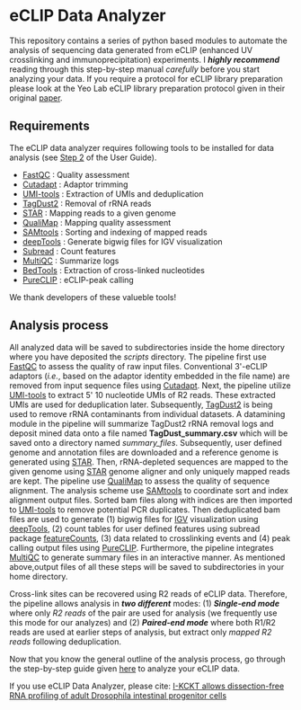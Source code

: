 # eCLIP Data Analyzer
This repository contains a series of python based modules to automate the analysis of sequencing data generated from eCLIP (enhanced UV crosslinking and immunoprecipitation) experiments. I ***highly recommend*** reading through this step-by-step manual *carefully* before you start analyzing your data. If you require a protocol for eCLIP library preparation please look at the Yeo Lab eCLIP library preparation protocol given in their original [paper](https://www.nature.com/articles/nmeth.3810).

## Requirements
The eCLIP data analyzer requires following tools to be installed for data analysis (see [Step 2](https://github.com/jkkbuddika/eCLIP-Data-Analyzer/blob/master/USERGUIDE.md#step-2-setup-the-miniconda-environment) of the User Guide).

- [FastQC](https://www.bioinformatics.babraham.ac.uk/projects/fastqc/) : Quality assessment
- [Cutadapt](https://cutadapt.readthedocs.io/en/stable/) : Adaptor trimming
- [UMI-tools](https://github.com/CGATOxford/UMI-tools) : Extraction of UMIs and deduplication
- [TagDust2](http://tagdust.sourceforge.net/) : Removal of rRNA reads
- [STAR](https://github.com/alexdobin/STAR) : Mapping reads to a given genome
- [QualiMap](http://qualimap.bioinfo.cipf.es/) : Mapping quality assessment
- [SAMtools](https://github.com/samtools/samtools) : Sorting and indexing of mapped reads
- [deepTools](https://github.com/deeptools/deepTools/) : Generate bigwig files for IGV visualization
- [Subread](http://subread.sourceforge.net/) : Count features
- [MultiQC](https://github.com/ewels/MultiQC) : Summarize logs
- [BedTools](https://github.com/arq5x/bedtools2) : Extraction of cross-linked nucleotides
- [PureCLIP](https://github.com/skrakau/PureCLIP) : eCLIP-peak calling

We thank developers of these valueble tools!

## Analysis process
All analyzed data will be saved to subdirectories inside the home directory where you have deposited the *scripts* directory. The pipeline first use [FastQC](https://www.bioinformatics.babraham.ac.uk/projects/fastqc/) to assess the quality of raw input files. Conventional 3'-eCLIP adaptors (*i.e.*, based on the adaptor identity embedded in the file name) are removed from input sequence files using [Cutadapt](https://cutadapt.readthedocs.io/en/stable/). Next, the pipeline utilize [UMI-tools](https://github.com/CGATOxford/UMI-tools) to extract 5' 10 nucleotide UMIs of R2 reads. These extracted UMIs are used for deduplication later. Subsequently, [TagDust2](http://tagdust.sourceforge.net/) is being used to remove rRNA contaminants from individual datasets. A datamining module in the pipeline will summarize TagDust2 rRNA removal logs and deposit mined data onto a file named **TagDust_summary.csv** which will be saved onto a directory named *summary_files*. Subsequently, user defined genome and annotation files are downloaded and a reference genome is generated using [STAR](https://github.com/alexdobin/STAR). Then, rRNA-depleted sequences are mapped to the given genome using [STAR](https://github.com/alexdobin/STAR) genome aligner and only uniquely mapped reads are kept. The pipeline use [QualiMap](http://qualimap.bioinfo.cipf.es/) to assess the quality of sequence alignment. The analysis scheme use [SAMtools](https://github.com/samtools/samtools) to coordinate sort and index alignment output files. Sorted bam files along with indices are then imported to [UMI-tools](https://github.com/CGATOxford/UMI-tools) to remove potential PCR duplicates. Then deduplicated bam files are used to generate (1) bigwig files for [IGV](https://software.broadinstitute.org/software/igv/) visualization using [deepTools](https://github.com/deeptools/deepTools/), (2) count tables for user defined features using subread package [featureCounts](http://subread.sourceforge.net/), (3) data related to crosslinking events and (4) peak calling output files using [PureCLIP](https://github.com/skrakau/PureCLIP). Furthermore, the pipeline integrates [MultiQC](https://github.com/ewels/MultiQC) to generate summary files in an interactive manner. As mentioned above,output files of all these steps will be saved to subdirectories in your home directory.

Cross-link sites can be recovered using R2 reads of eCLIP data. Therefore, the pipeline allows analysis in ***two different*** modes: (1) ***Single-end mode*** where only *R2 reads* of the pair are used for analysis (we frequently use this mode for our analyzes) and (2) ***Paired-end mode*** where both R1/R2 reads are used at earlier steps of analysis, but extract only *mapped R2 reads* following deduplication.

Now that you know the general outline of the analysis process, go through the step-by-step guide given [here](https://github.com/jkkbuddika/eCLIP-Data-Analyzer/blob/master/USERGUIDE.md) to analyze your eCLIP data.

If you use eCLIP Data Analyzer, please cite: [I-KCKT allows dissection-free RNA profiling of adult Drosophila intestinal progenitor cells](https://dev.biologists.org/content/148/1/dev196568)
